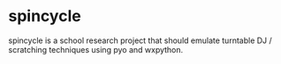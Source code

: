 spincycle
=========

spincycle is a school research project that should emulate turntable DJ / scratching techniques using pyo and wxpython.
